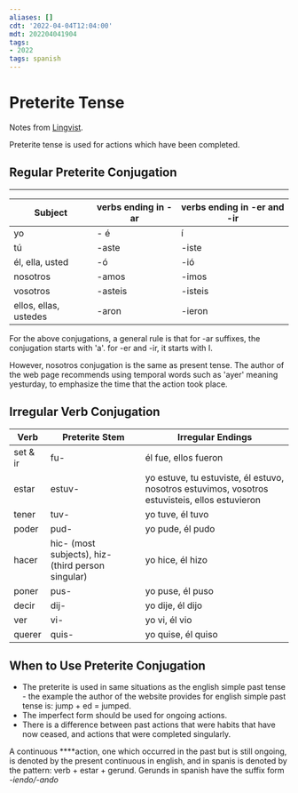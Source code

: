 ```yaml
---
aliases: []
cdt: '2022-04-04T12:04:00'
mdt: 202204041904
tags:
- 2022
tags: spanish
---
```


# Preterite Tense

Notes from [Lingvist](https://lingvist.com/course/learn-spanish-online/resources/spanish-preterite/).

Preterite tense is used for actions which have been completed.

## Regular Preterite Conjugation

---

| Subject | verbs ending in -ar | verbs ending in -er and -ir |
| ------- | ------------------- | --------------------------- |
| yo | - é | í
| tú | -aste | -iste
| él, ella, usted | -ó | -ió
| nosotros | -amos | -imos
| vosotros | -asteis | -isteis
| ellos, ellas, ustedes | -aron | -ieron

For the above conjugations, a general rule is that for -ar suffixes, the conjugation starts with 'a'. for -er and -ir, it starts with I.

However, nosotros conjugation is the same as present tense. The author of the web page recommends using temporal words such as 'ayer' meaning yesturday, to emphasize the time that the action took place.

## Irregular Verb Conjugation

| Verb     | Preterite Stem                                     | Irregular Endings                                            |
| -------- | -------------------------------------------------- | ------------------------------------------------------------ |
| set & ir | fu-                                                | él fue, ellos fueron                                         |
| estar    | estuv-                                             | yo estuve, tu estuviste, él estuvo, nosotros estuvimos, vosotros estuvisteis, ellos estuvieron |
| tener    | tuv-                                               | yo tuve, él tuvo                                             |
| poder    | pud-                                               | yo pude, él pudo                                             |
| hacer    | hic- (most subjects), hiz- (third person singular) | yo hice, él hizo                                             |
| poner    | pus-                                               | yo puse, él puso                                             |
| decir    | dij-                                               | yo dije, él dijo                                             |
| ver      | vi-                                                | yo vi, él vio                                                |
| querer   | quis-                                              | yo quise, él quiso                                           |

## When to Use Preterite Conjugation

- The preterite is used in same situations as the english simple past tense - the example the author of the website provides for english simple past tense is: jump + ed = jumped.
- The imperfect form should be used for ongoing actions.
- There is a difference between past actions that were habits that have now ceased, and actions that were completed singularly.

A continuous ****action, one which occurred in the past but is still ongoing, is denoted by the present continuous in english, and in spanis is denoted by the pattern: verb + estar + gerund. Gerunds in spanish have the suffix form *-iendo/-ando*